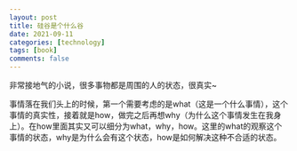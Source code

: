 ```yaml
---
layout: post
title: 硅谷是个什么谷
date: 2021-09-11
categories: [technology]
tags: [book]
comments: false
---
```




非常接地气的小说，很多事物都是周围的人的状态，很真实~ 



事情落在我们头上的时候，第一个需要考虑的是what（这是一个什么事情），这个事情的真实性，接着就是how，做完之后再想why（为什么这个事情发生在我身上）。在how里面其实又可以细分为what，why，how。这里的what的观察这个事情的状态，why是为什么会有这个状态，how是如何解决这种不合适的状态。



